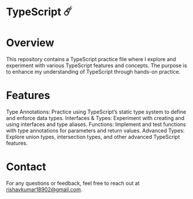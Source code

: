 # TypeScript ☄️

# Overview
This repository contains a TypeScript practice file where I explore and experiment with various TypeScript features and concepts. The purpose is to enhance my understanding of TypeScript through hands-on practice.

# Features
Type Annotations: Practice using TypeScript’s static type system to define and enforce data types.
Interfaces & Types: Experiment with creating and using interfaces and type aliases.
Functions: Implement and test functions with type annotations for parameters and return values.
Advanced Types: Explore union types, intersection types, and other advanced TypeScript features.

# Contact
For any questions or feedback, feel free to reach out at rishavkumar18902@gmail.com.
